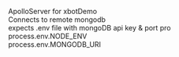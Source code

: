 ApolloServer for xbotDemo<br>
Connects to remote mongodb<br>
expects .env file with mongoDB api key & port pro<br>
process.env.NODE_ENV<br>
process.env.MONGODB_URI<br>

